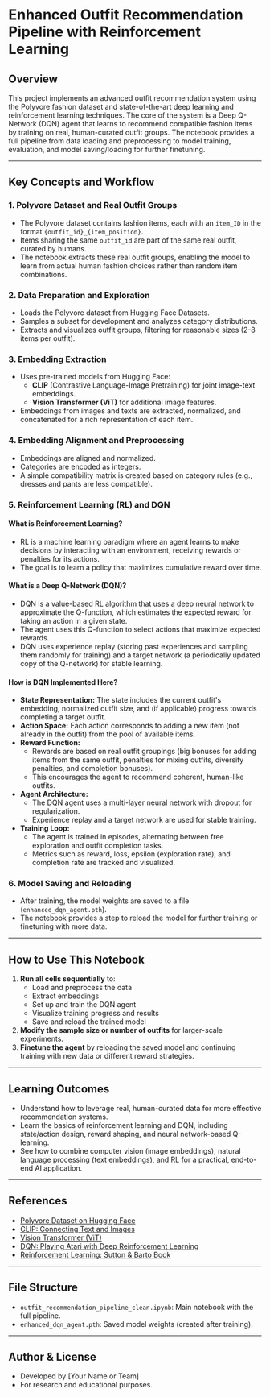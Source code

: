 # Enhanced Outfit Recommendation Pipeline with Reinforcement Learning

## Overview
This project implements an advanced outfit recommendation system using the Polyvore fashion dataset and state-of-the-art deep learning and reinforcement learning techniques. The core of the system is a Deep Q-Network (DQN) agent that learns to recommend compatible fashion items by training on real, human-curated outfit groups. The notebook provides a full pipeline from data loading and preprocessing to model training, evaluation, and model saving/loading for further finetuning.

---

## Key Concepts and Workflow

### 1. **Polyvore Dataset and Real Outfit Groups**
- The Polyvore dataset contains fashion items, each with an `item_ID` in the format `{outfit_id}_{item_position}`.
- Items sharing the same `outfit_id` are part of the same real outfit, curated by humans.
- The notebook extracts these real outfit groups, enabling the model to learn from actual human fashion choices rather than random item combinations.

### 2. **Data Preparation and Exploration**
- Loads the Polyvore dataset from Hugging Face Datasets.
- Samples a subset for development and analyzes category distributions.
- Extracts and visualizes outfit groups, filtering for reasonable sizes (2-8 items per outfit).

### 3. **Embedding Extraction**
- Uses pre-trained models from Hugging Face:
  - **CLIP** (Contrastive Language-Image Pretraining) for joint image-text embeddings.
  - **Vision Transformer (ViT)** for additional image features.
- Embeddings from images and texts are extracted, normalized, and concatenated for a rich representation of each item.

### 4. **Embedding Alignment and Preprocessing**
- Embeddings are aligned and normalized.
- Categories are encoded as integers.
- A simple compatibility matrix is created based on category rules (e.g., dresses and pants are less compatible).

### 5. **Reinforcement Learning (RL) and DQN**
#### What is Reinforcement Learning?
- RL is a machine learning paradigm where an agent learns to make decisions by interacting with an environment, receiving rewards or penalties for its actions.
- The goal is to learn a policy that maximizes cumulative reward over time.

#### What is a Deep Q-Network (DQN)?
- DQN is a value-based RL algorithm that uses a deep neural network to approximate the Q-function, which estimates the expected reward for taking an action in a given state.
- The agent uses this Q-function to select actions that maximize expected rewards.
- DQN uses experience replay (storing past experiences and sampling them randomly for training) and a target network (a periodically updated copy of the Q-network) for stable learning.

#### How is DQN Implemented Here?
- **State Representation:** The state includes the current outfit's embedding, normalized outfit size, and (if applicable) progress towards completing a target outfit.
- **Action Space:** Each action corresponds to adding a new item (not already in the outfit) from the pool of available items.
- **Reward Function:**
  - Rewards are based on real outfit groupings (big bonuses for adding items from the same outfit, penalties for mixing outfits, diversity penalties, and completion bonuses).
  - This encourages the agent to recommend coherent, human-like outfits.
- **Agent Architecture:**
  - The DQN agent uses a multi-layer neural network with dropout for regularization.
  - Experience replay and a target network are used for stable training.
- **Training Loop:**
  - The agent is trained in episodes, alternating between free exploration and outfit completion tasks.
  - Metrics such as reward, loss, epsilon (exploration rate), and completion rate are tracked and visualized.

### 6. **Model Saving and Reloading**
- After training, the model weights are saved to a file (`enhanced_dqn_agent.pth`).
- The notebook provides a step to reload the model for further training or finetuning with more data.

---

## How to Use This Notebook
1. **Run all cells sequentially** to:
   - Load and preprocess the data
   - Extract embeddings
   - Set up and train the DQN agent
   - Visualize training progress and results
   - Save and reload the trained model
2. **Modify the sample size or number of outfits** for larger-scale experiments.
3. **Finetune the agent** by reloading the saved model and continuing training with new data or different reward strategies.

---

## Learning Outcomes
- Understand how to leverage real, human-curated data for more effective recommendation systems.
- Learn the basics of reinforcement learning and DQN, including state/action design, reward shaping, and neural network-based Q-learning.
- See how to combine computer vision (image embeddings), natural language processing (text embeddings), and RL for a practical, end-to-end AI application.

---

## References
- [Polyvore Dataset on Hugging Face](https://huggingface.co/datasets/Marqo/polyvore)
- [CLIP: Connecting Text and Images](https://openai.com/research/clip)
- [Vision Transformer (ViT)](https://arxiv.org/abs/2010.11929)
- [DQN: Playing Atari with Deep Reinforcement Learning](https://www.cs.toronto.edu/~vmnih/docs/dqn.pdf)
- [Reinforcement Learning: Sutton & Barto Book](http://incompleteideas.net/book/the-book.html)

---

## File Structure
- `outfit_recommendation_pipeline_clean.ipynb`: Main notebook with the full pipeline.
- `enhanced_dqn_agent.pth`: Saved model weights (created after training).

---

## Author & License
- Developed by [Your Name or Team]
- For research and educational purposes.
